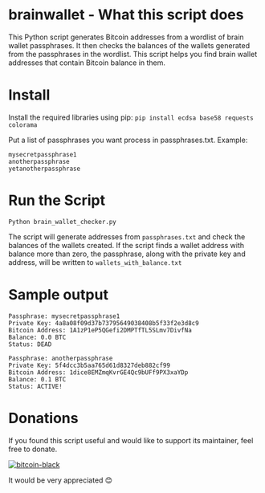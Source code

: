 # brainwallet - What this script does
This Python script generates Bitcoin addresses from a wordlist of brain wallet passphrases. It then checks the balances of the wallets generated from the passphrases in the wordlist. This script helps you find brain wallet addresses that contain Bitcoin balance in them.


# Install
Install the required libraries using pip:
```pip install ecdsa base58 requests colorama```

Put a list of passphrases you want process in passphrases.txt. Example:
```
mysecretpassphrase1
anotherpassphrase
yetanotherpassphrase
```

# Run the Script
```Python brain_wallet_checker.py```

The script will generate addresses from ```passphrases.txt``` and check the balances of the wallets created. If the script finds a wallet address with balance more than zero, the passphrase, along with the private key and address, will be written to ```wallets_with_balance.txt```

# Sample output
```
Passphrase: mysecretpassphrase1
Private Key: 4a8a08f09d37b73795649038408b5f33f2e3d8c9
Bitcoin Address: 1A1zP1eP5QGefi2DMPTfTL5SLmv7DivfNa
Balance: 0.0 BTC
Status: DEAD

Passphrase: anotherpassphrase
Private Key: 5f4dcc3b5aa765d61d8327deb882cf99
Bitcoin Address: 1dice8EMZmqKvrGE4Qc9bUFf9PX3xaYDp
Balance: 0.1 BTC
Status: ACTIVE!
```

# Donations
If you found this script useful and would like to support its maintainer, feel free to donate.

[![bitcoin-black](https://github.com/Ximi1970/Donate/blob/master/bitcoin-donate-black.png)](https://raw.githubusercontent.com/Alon-Alush/donate/main/donate.txt)

It would be very appreciated 😊
